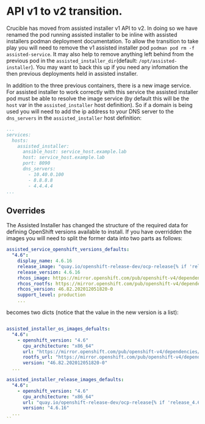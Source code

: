 # API v1 to v2 transition. 

Crucible has moved from assisted installer v1 API to v2. 
In doing so we have renamed the pod running assisted installer to be inline with assisted installers podman deployment documentation. 
To allow the transition to take play you will need to remove the v1 assisted installer pod `podman pod rm -f assisted-service`. 
It may also help to remove anything left behind from the previous pod in the `assisted_installer_dir`(default: `/opt/assisted-installer`). 
You may want to back this up if you need any infomation the then previous deployments held in assisted installer.

In addition to the three previous containers, there is a new image service. 
For assisted installer to work correctly with this service the assisted installer pod must be able to resolve the image service (by default this will be the `host` var in the `assisted_installer` host definition). So if a domain is being used you will need to add the ip address to your DNS server to the `dns_servers` in the `assisted_installer` host definition:

```yaml
...
services:
  hosts:
    assisted_installer:
      ansible_host: service_host.example.lab
      host: service_host.example.lab
      port: 8090 
      dns_servers:
        - 10.40.0.100
        - 8.8.8.8
        - 4.4.4.4
...
```

## Overrides

The Assisted Installer has changed the structure of the required data for defining OpenShift versions available to install. If you have overridden the images you will need to split the former data into two parts as follows:
```yaml
assisted_service_openshift_versions_defaults:
  "4.6":
    display_name: 4.6.16
    release_image: "quay.io/openshift-release-dev/ocp-release{% if 'release_4.6' in image_hashes %}@{{ image_hashes['release_4.6'] }}{% else %}:4.6.17-x86_64{% endif %}"
    release_version: 4.6.16
    rhcos_image: https://mirror.openshift.com/pub/openshift-v4/dependencies/rhcos/4.6/4.6.8/rhcos-4.6.8-x86_64-live.x86_64.iso
    rhcos_rootfs: https://mirror.openshift.com/pub/openshift-v4/dependencies/rhcos/4.6/4.6.8/rhcos-live-rootfs.x86_64.img
    rhcos_version: 46.82.202012051820-0
    support_level: production
    ...
```

becomes two dicts (notice that the value in the new version is a list):

```yaml

assisted_installer_os_images_defualts:
  "4.6":
    - openshift_version: "4.6"
      cpu_architecture: "x86_64"
      url: "https://mirror.openshift.com/pub/openshift-v4/dependencies/rhcos/4.6/4.6.8/rhcos-4.6.8-x86_64-live.x86_64.iso"
      rootfs_url: "https://mirror.openshift.com/pub/openshift-v4/dependencies/rhcos/4.6/4.6.8/rhcos-live-rootfs.x86_64.img"
      version: "46.82.202012051820-0"
  ...

assisted_installer_release_images_defaults: 
  "4.6":
    - openshift_version: "4.6"
      cpu_architecture: "x86_64"
      url: "quay.io/openshift-release-dev/ocp-release{% if 'release_4.6' in image_hashes %}@{{ image_hashes['release_4.6'] }}{% else %}:4.6.16-x86_64{% endif %}"
      version: "4.6.16"
  ...
``